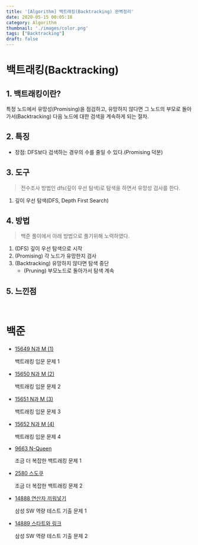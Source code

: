 ```yaml
---
title: '[Algorithm] 백트래킹(Backtracking) 완벽정리'
date: 2020-05-15 00:05:18
category: Algorithm
thumbnail: './images/color.png'
tags: ["Backtracking"]
draft: false
---
```


# 백트래킹(Backtracking)

## 1. 백트래킹이란?

특정 노드에서 유망성(Promising)을 점검하고,
유망하지 않다면 그 노드의 부모로 돌아가서(Backtracking) 
다음 노드에 대한 검색을 계속하게 되는 절차.

## 2. 특징

* 장점: DFS보다 검색하는 경우의 수를 줄일 수 있다.(Promising 덕분)

## 3. 도구

> 전수조사 방법인 dfs(깊이 우선 탐색)로 탐색을 하면서 유망성 검사를 한다.

1. 깊이 우선 탐색(DFS, Depth First Search)

## 4. 방법
> 백준 풀이에서 아래 방법으로 풀기위해 노력하였다.

1. (DFS) 깊이 우선 탐색으로 시작
2. (Promising) 각 노드가 유망한지 검사
3. (Backtracking) 유망하지 않다면 탐색 중단
    - (Pruning) 부모노드로 돌아가서 탐색 계속

## 5. 느낀점


<p><br></p>

# 백준

* [15649 N과 M (1)](/백준/15649)

    백트래킹 입문 문제 1

* [15650 N과 M (2)](/백준/15650)

    백트래킹 입문 문제 2

* [15651 N과 M (3)](/백준/15651)

    백트래킹 입문 문제 3

* [15652 N과 M (4)](/백준/15652)

    백트래킹 입문 문제 4

* [9663 N-Queen](/백준/9663)

    조금 더 복잡한 백트래킹 문제 1

* [2580 스도쿠](/백준/2580)

    조금 더 복잡한 백트래킹 문제 2

* [14888 연산자 끼워넣기](/백준/14888)

    삼성 SW 역량 테스트 기출 문제 1

* [14889 스타트와 링크](/백준/14889)

    삼성 SW 역량 테스트 기출 문제 2



    



